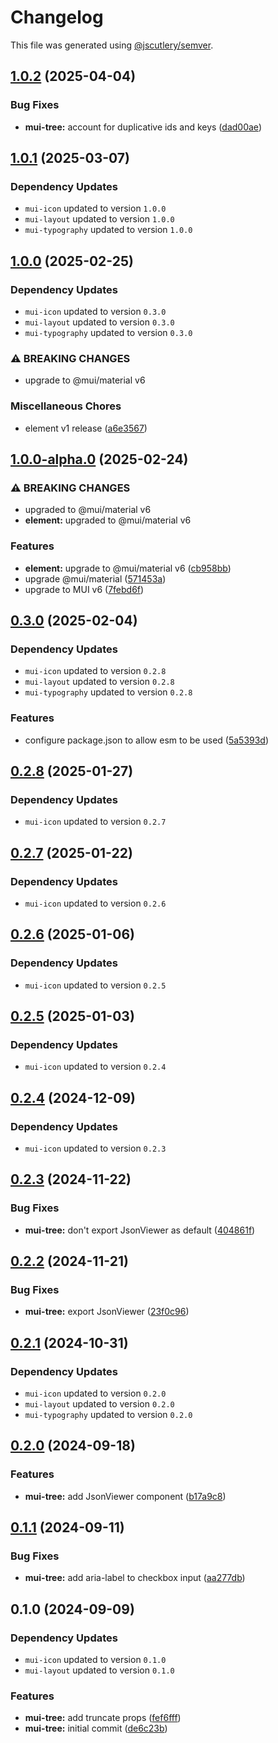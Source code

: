 # Changelog

This file was generated using [@jscutlery/semver](https://github.com/jscutlery/semver).

## [1.0.2](https://github.com/Availity/element/compare/@availity/mui-tree@1.0.1...@availity/mui-tree@1.0.2) (2025-04-04)


### Bug Fixes

* **mui-tree:** account for duplicative ids and keys ([dad00ae](https://github.com/Availity/element/commit/dad00ae252ae316dd7ed128f19031e299132d3a1))

## [1.0.1](https://github.com/Availity/element/compare/@availity/mui-tree@1.0.0...@availity/mui-tree@1.0.1) (2025-03-07)

### Dependency Updates

* `mui-icon` updated to version `1.0.0`
* `mui-layout` updated to version `1.0.0`
* `mui-typography` updated to version `1.0.0`
## [1.0.0](https://github.com/Availity/element/compare/@availity/mui-tree@1.0.0-alpha.0...@availity/mui-tree@1.0.0) (2025-02-25)

### Dependency Updates

* `mui-icon` updated to version `0.3.0`
* `mui-layout` updated to version `0.3.0`
* `mui-typography` updated to version `0.3.0`

### ⚠ BREAKING CHANGES

* upgrade to @mui/material v6

### Miscellaneous Chores

* element v1 release ([a6e3567](https://github.com/Availity/element/commit/a6e35671185b9f13d25c7a39c4488ecb8774633e))

## [1.0.0-alpha.0](https://github.com/Availity/element/compare/@availity/mui-tree@0.3.0...@availity/mui-tree@1.0.0-alpha.0) (2025-02-24)


### ⚠ BREAKING CHANGES

* upgraded to @mui/material v6
* **element:** upgraded to @mui/material v6

### Features

* **element:** upgrade to @mui/material v6 ([cb958bb](https://github.com/Availity/element/commit/cb958bba99a4f1ee6dab323f0ff54b69e6fd3493))
* upgrade @mui/material ([571453a](https://github.com/Availity/element/commit/571453a34b21c344594ab4c03bc497d19aba942b))
* upgrade to MUI v6 ([7febd6f](https://github.com/Availity/element/commit/7febd6fd4fd58e87e1c97a832cea3b4595a35d58))

## [0.3.0](https://github.com/Availity/element/compare/@availity/mui-tree@0.2.8...@availity/mui-tree@0.3.0) (2025-02-04)

### Dependency Updates

* `mui-icon` updated to version `0.2.8`
* `mui-layout` updated to version `0.2.8`
* `mui-typography` updated to version `0.2.8`

### Features

* configure package.json to allow esm to be used ([5a5393d](https://github.com/Availity/element/commit/5a5393de761f52608e714dd94a05106937dd95db))

## [0.2.8](https://github.com/Availity/element/compare/@availity/mui-tree@0.2.7...@availity/mui-tree@0.2.8) (2025-01-27)

### Dependency Updates

* `mui-icon` updated to version `0.2.7`
## [0.2.7](https://github.com/Availity/element/compare/@availity/mui-tree@0.2.6...@availity/mui-tree@0.2.7) (2025-01-22)

### Dependency Updates

* `mui-icon` updated to version `0.2.6`
## [0.2.6](https://github.com/Availity/element/compare/@availity/mui-tree@0.2.5...@availity/mui-tree@0.2.6) (2025-01-06)

### Dependency Updates

* `mui-icon` updated to version `0.2.5`
## [0.2.5](https://github.com/Availity/element/compare/@availity/mui-tree@0.2.4...@availity/mui-tree@0.2.5) (2025-01-03)

### Dependency Updates

* `mui-icon` updated to version `0.2.4`
## [0.2.4](https://github.com/Availity/element/compare/@availity/mui-tree@0.2.3...@availity/mui-tree@0.2.4) (2024-12-09)

### Dependency Updates

* `mui-icon` updated to version `0.2.3`
## [0.2.3](https://github.com/Availity/element/compare/@availity/mui-tree@0.2.2...@availity/mui-tree@0.2.3) (2024-11-22)


### Bug Fixes

* **mui-tree:** don't export JsonViewer as default ([404861f](https://github.com/Availity/element/commit/404861f4cb98a0dc3237b60c4d199ab24bbb3447))

## [0.2.2](https://github.com/Availity/element/compare/@availity/mui-tree@0.2.1...@availity/mui-tree@0.2.2) (2024-11-21)


### Bug Fixes

* **mui-tree:** export JsonViewer ([23f0c96](https://github.com/Availity/element/commit/23f0c9669af657f7332998ad57e54b7c4eaa598f))

## [0.2.1](https://github.com/Availity/element/compare/@availity/mui-tree@0.2.0...@availity/mui-tree@0.2.1) (2024-10-31)

### Dependency Updates

* `mui-icon` updated to version `0.2.0`
* `mui-layout` updated to version `0.2.0`
* `mui-typography` updated to version `0.2.0`
## [0.2.0](https://github.com/Availity/element/compare/@availity/mui-tree@0.1.1...@availity/mui-tree@0.2.0) (2024-09-18)


### Features

* **mui-tree:** add JsonViewer component ([b17a9c8](https://github.com/Availity/element/commit/b17a9c82f4348fd51da10bd26a5944f32405db0c))

## [0.1.1](https://github.com/Availity/element/compare/@availity/mui-tree@0.1.0...@availity/mui-tree@0.1.1) (2024-09-11)


### Bug Fixes

* **mui-tree:** add aria-label to checkbox input ([aa277db](https://github.com/Availity/element/commit/aa277db7440f6db77623735a579370f74e8692c7))

## 0.1.0 (2024-09-09)

### Dependency Updates

* `mui-icon` updated to version `0.1.0`
* `mui-layout` updated to version `0.1.0`

### Features

* **mui-tree:** add truncate props ([fef6fff](https://github.com/Availity/element/commit/fef6fffc317280d81d7521358e4f23383d607a74))
* **mui-tree:** initial commit ([de6c23b](https://github.com/Availity/element/commit/de6c23bfdd01d58ee0ddac116ed80c3d8942ad1e))
